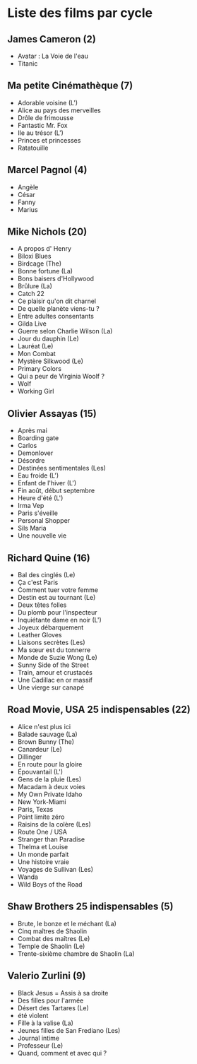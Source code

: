 # Liste des films par cycle

## James Cameron (2)

  * Avatar : La Voie de l'eau  
  * Titanic

## Ma petite Cinémathèque (7)

  * Adorable voisine (L')  
  * Alice au pays des merveilles  
  * Drôle de frimousse  
  * Fantastic Mr. Fox  
  * Ile au trésor (L')  
  * Princes et princesses  
  * Ratatouille

## Marcel Pagnol (4)

  * Angèle  
  * César  
  * Fanny  
  * Marius

## Mike Nichols (20)

  * A propos d' Henry  
  * Biloxi Blues  
  * Birdcage (The)  
  * Bonne fortune (La)  
  * Bons baisers d'Hollywood  
  * Brûlure (La)  
  * Catch 22  
  * Ce plaisir qu'on dit charnel  
  * De quelle planète viens-tu ?  
  * Entre adultes consentants  
  * Gilda Live  
  * Guerre selon Charlie Wilson (La)  
  * Jour du dauphin (Le)  
  * Lauréat (Le)  
  * Mon Combat  
  * Mystère Silkwood (Le)  
  * Primary Colors  
  * Qui a peur de Virginia Woolf ?  
  * Wolf  
  * Working Girl

## Olivier Assayas (15)

  * Après mai  
  * Boarding gate  
  * Carlos  
  * Demonlover  
  * Désordre  
  * Destinées sentimentales (Les)  
  * Eau froide (L')  
  * Enfant de l'hiver (L')  
  * Fin août, début septembre  
  * Heure d'été (L')  
  * Irma Vep  
  * Paris s'éveille  
  * Personal Shopper  
  * Sils Maria  
  * Une nouvelle vie

## Richard Quine (16)

  * Bal des cinglés (Le)  
  * Ça c'est Paris  
  * Comment tuer votre femme  
  * Destin est au tournant (Le)  
  * Deux têtes folles  
  * Du plomb pour l'inspecteur  
  * Inquiétante dame en noir (L')  
  * Joyeux débarquement  
  * Leather Gloves  
  * Liaisons secrètes (Les)  
  * Ma sœur est du tonnerre  
  * Monde de Suzie Wong (Le)  
  * Sunny Side of the Street  
  * Train, amour et crustacés  
  * Une Cadillac en or massif  
  * Une vierge sur canapé

## Road Movie, USA 25 indispensables (22)

  * Alice n'est plus ici  
  * Balade sauvage (La)  
  * Brown Bunny (The)  
  * Canardeur (Le)  
  * Dillinger  
  * En route pour la gloire  
  * Épouvantail (L')  
  * Gens de la pluie (Les)  
  * Macadam à deux voies  
  * My Own Private Idaho  
  * New York-Miami  
  * Paris, Texas  
  * Point limite zéro  
  * Raisins de la colère (Les)  
  * Route One / USA  
  * Stranger than Paradise  
  * Thelma et Louise  
  * Un monde parfait  
  * Une histoire vraie  
  * Voyages de Sullivan (Les)  
  * Wanda  
  * Wild Boys of the Road

## Shaw Brothers 25 indispensables (5)

  * Brute, le bonze et le méchant (La)  
  * Cinq maîtres de Shaolin  
  * Combat des maîtres (Le)  
  * Temple de Shaolin (Le)  
  * Trente-sixième chambre de Shaolin (La)

## Valerio Zurlini (9)

  * Black Jesus = Assis à sa droite  
  * Des filles pour l'armée  
  * Désert des Tartares (Le)  
  * été violent  
  * Fille à la valise (La)  
  * Jeunes filles de San Frediano (Les)  
  * Journal intime  
  * Professeur (Le)  
  * Quand, comment et avec qui ?  
